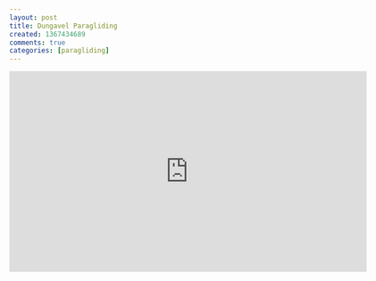 ```yaml
---
layout: post
title: Dungavel Paragliding
created: 1367434689
comments: true
categories: [paragliding]
---
```

<iframe width="640" height="360" src="http://www.youtube.com/embed/G10dV1_haMk?rel=0" frameborder="0" allowfullscreen></iframe>
